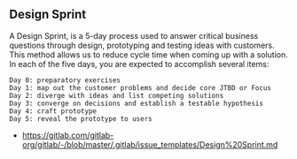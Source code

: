 
## Design Sprint
A Design Sprint, is a 5-day process used to answer critical business questions through design, prototyping and testing ideas with customers. This method allows us to reduce cycle time when coming up with a solution. In each of the five days, you are expected to accomplish several items:

    Day 0: preparatory exercises
    Day 1: map out the customer problems and decide core JTBD or Focus
    Day 2: diverge with ideas and list competing solutions
    Day 3: converge on decisions and establish a testable hypothesis
    Day 4: craft prototype
    Day 5: reveal the prototype to users


* https://gitlab.com/gitlab-org/gitlab/-/blob/master/.gitlab/issue_templates/Design%20Sprint.md